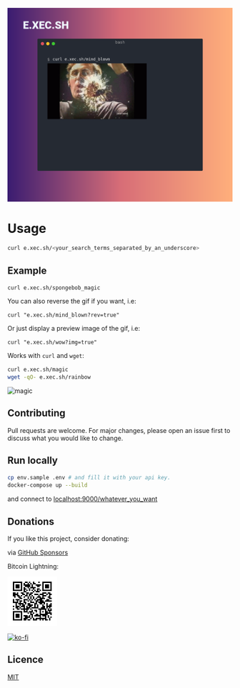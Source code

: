 ![magic](/static/img/e.xec.sh.png)

# Usage

```bash
curl e.xec.sh/<your_search_terms_separated_by_an_underscore>
```

## Example

```
curl e.xec.sh/spongebob_magic
```

You can also reverse the gif if you want, i.e:

```
curl "e.xec.sh/mind_blown?rev=true"
```

Or just display a preview image of the gif, i.e:

```
curl "e.xec.sh/wow?img=true"
```


Works with `curl` and `wget`:

```bash
curl e.xec.sh/magic
wget -qO- e.xec.sh/rainbow
```

![magic](/static/img/magic.gif)

## Contributing
Pull requests are welcome. For major changes, please open an issue first to discuss what you would like to change.

## Run locally

```bash
cp env.sample .env # and fill it with your api key.
docker-compose up --build
```
and connect to [localhost:9000/whatever_you_want](localhost:9000/whatever_you_want)


## Donations

If you like this project, consider donating:

via [GitHub Sponsors](https://github.com/sponsors/mattLLVW)

Bitcoin Lightning: 

![lightning](/static/img/address.png)

[![ko-fi](https://www.ko-fi.com/img/githubbutton_sm.svg)](https://ko-fi.com/J3J3173F6)


## Licence
[MIT](https://choosealicense.com/licenses/mit/)

